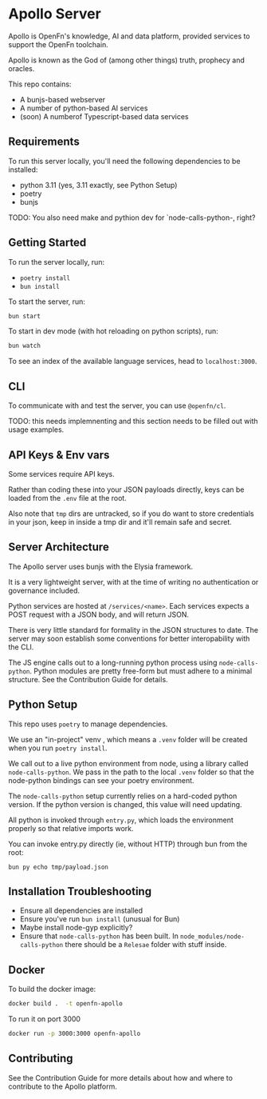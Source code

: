 # Apollo Server

Apollo is OpenFn's knowledge, AI and data platform, provided services to support
the OpenFn toolchain.

Apollo is known as the God of (among other things) truth, prophecy and oracles.

This repo contains:

- A bunjs-based webserver
- A number of python-based AI services
- (soon) A numberof Typescript-based data services

## Requirements

To run this server locally, you'll need the following dependencies to be
installed:

- python 3.11 (yes, 3.11 exactly, see Python Setup)
- poetry
- bunjs

TODO: You also need make and pythion dev for `node-calls-python-, right?

## Getting Started

To run the server locally, run:

- `poetry install`
- `bun install`

To start the server, run:

```bash
bun start
```

To start in dev mode (with hot reloading on python scripts), run:

```bash
bun watch
```

To see an index of the available language services, head to `localhost:3000`.

## CLI

To communicate with and test the server, you can use `@openfn/cl`.

TODO: this needs implemnenting and this section needs to be filled out with
usage examples.

## API Keys & Env vars

Some services require API keys.

Rather than coding these into your JSON payloads directly, keys can be loaded
from the `.env` file at the root.

Also note that `tmp` dirs are untracked, so if you do want to store credentials
in your json, keep in inside a tmp dir and it'll remain safe and secret.

## Server Architecture

The Apollo server uses bunjs with the Elysia framework.

It is a very lightweight server, with at the time of writing no authentication
or governance included.

Python services are hosted at `/services/<name>`. Each services expects a POST
request with a JSON body, and will return JSON.

There is very little standard for formality in the JSON structures to date. The
server may soon establish some conventions for better interopability with the
CLI.

The JS engine calls out to a long-running python process using
`node-calls-python`. Python modules are pretty free-form but must adhere to a
minimal structure. See the Contribution Guide for details.

## Python Setup

This repo uses `poetry` to manage dependencies.

We use an "in-project" venv , which means a `.venv` folder will be created when
you run `poetry install`.

We call out to a live python environment from node, using a library called
`node-calls-python`. We pass in the path to the local `.venv` folder so that the
node-python bindings can see your poetry environment.

The `node-calls-python` setup currently relies on a hard-coded python version.
If the python version is changed, this value will need updating.

All python is invoked through `entry.py`, which loads the environment properly
so that relative imports work.

You can invoke entry.py directly (ie, without HTTP) through bun from the root:

```
bun py echo tmp/payload.json
```

## Installation Troubleshooting

- Ensure all dependencies are installed
- Ensure you've run `bun install` (unusual for Bun)
- Maybe install node-gyp explicitly?
- Ensure that `node-calls-python` has been built. In
  `node_modules/node-calls-python` there should be a `Relesae` folder with stuff
  inside.

## Docker

To build the docker image:

```bash
docker build .  -t openfn-apollo
```

To run it on port 3000

```bash
docker run -p 3000:3000 openfn-apollo
```

## Contributing

See the Contribution Guide for more details about how and where to contribute to
the Apollo platform.
